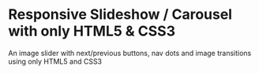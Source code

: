 # Responsive Slideshow / Carousel with only HTML5 & CSS3


An image slider with next/previous buttons, nav dots and image transitions using only HTML5 and CSS3
